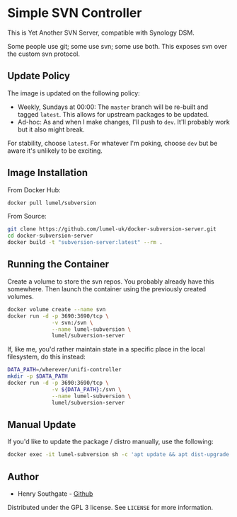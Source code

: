 # Simple SVN Controller

This is Yet Another SVN Server, compatible with Synology DSM.

Some people use git; some use svn; some use both.  This exposes svn over the custom svn protocol.


## Update Policy

The image is updated on the following policy:

* Weekly, Sundays at 00:00: The `master` branch will be re-built and tagged `latest`.  This allows for upstream packages to be updated.  
* Ad-hoc: As and when I make changes, I'll push to `dev`.  It'll probably work but it also might break.

For stability, choose `latest`.  For whatever I'm poking, choose `dev` but be aware it's unlikely to be exciting.


## Image Installation

From Docker Hub:

```sh
docker pull lumel/subversion
```
From Source:

```sh
git clone https://github.com/lumel-uk/docker-subversion-server.git
cd docker-subversion-server
docker build -t "subversion-server:latest" --rm .
```


## Running the Container

Create a volume to store the svn repos.  You probably already have this somewhere.
Then launch the container using the previously created volumes.

```sh
docker volume create --name svn
docker run -d -p 3690:3690/tcp \
			  -v svn:/svn \
			  --name lumel-subversion \
			  lumel/subversion-server
```

If, like me, you'd rather maintain state in a specific place in the local 
filesystem, do this instead:

```sh
DATA_PATH=/wherever/unifi-controller
mkdir -p $DATA_PATH
docker run -d -p 3690:3690/tcp \
			  -v ${DATA_PATH}:/svn \
			  --name lumel-subversion \
			  lumel/subversion-server
```


## Manual Update

If you'd like to update the package / distro manually, use the following:

```sh
docker exec -it lumel-subversion sh -c 'apt update && apt dist-upgrade'
```


## Author
- Henry Southgate - [Github](https://github.com/lumel-uk/)

Distributed under the GPL 3 license. See ``LICENSE`` for more information.


